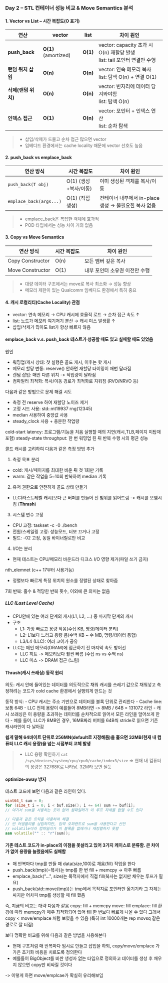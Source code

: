 ### Day 2 – STL 컨테이너 성능 비교 & Move Semantics 분석

#### 1. Vector vs List – 시간 복잡도(O 표기)
| 연산 | vector | list | 차이 원인 |
|------|--------|------|----------|
| **push_back** | **O(1)** (amortized) | **O(1)** | vector: capacity 초과 시 O(n) 재할당 발생<br>list: tail 포인터 연결만 수행 |
| **랜덤 위치 삽입** | **O(n)** | **O(n)** | vector: 연속 메모리 복사<br>list: 탐색 O(n) + 연결 O(1) |
| **삭제(랜덤 위치)** | **O(n)** | **O(n)** | vector: 빈자리에 데이터 당겨와야함<br>list: 탐색 O(n) |
| **인덱스 접근** | **O(1)** | **O(n)** | vector: 포인터 + 인덱스 연산<br>list: 순차 탐색 |

> - 삽입/삭제가 드물고 순차 접근 많으면 vector
> - 임베디드 환경에서는 cache locality 때문에 vector 선호도 높음

#### 2. push_back vs emplace_back
| 연산 방식 | 시간 복잡도 | 차이 원인 |
|-----------|------------|-----------|
| `push_back(T obj)` | O(1) (생성+복사/이동) | 이미 생성된 객체를 복사/이동 |
| `emplace_back(args...)` | O(1) (직접 생성) | 컨테이너 내부에서 in-place 생성 → 불필요한 복사 없음 |

> - emplace_back은 복잡한 객체에 효과적
> - POD 타입에서는 성능 차이 거의 없음

#### 3. Copy vs Move Semantics
| 연산 방식 | 시간 복잡도 | 차이 원인 |
|-----------|------------|-----------|
| Copy Constructor | O(n) | 모든 멤버 깊은 복사 |
| Move Constructor | O(1) | 내부 포인터 소유권 이전만 수행 |

> - 대량 데이터 구조에서는 move로 복사 최소화 → 성능 향상
> - 메모리 제한이 있는 Qualcomm 임베디드 환경에서 특히 중요

#### 4. 캐시 로컬리티(Cache Locality) 관점
- vector: 연속 메모리 → CPU 캐시에 효율적 로드 → 순차 접근 속도 ↑
- list: 노드가 메모리 여기저기 분산 → 캐시 미스 발생률 ↑
- 삽입/삭제가 많아도 list가 항상 빠르지 않음


#### emplace_back v.s. push_back 테스트가 성공할 때도 있고 실패할 때도 있었음
원인
- 워밍업/캐시 상태: 첫 실행은 콜드 캐시, 이후는 핫 캐시
- 메모리 할당 변동: reserve() 안하면 재할당 타이밍이 매번 달라짐
- 랜덤 삽입: 매번 다른 위치 -> 작업량이 달라짐
- 컴파일러 최적화: 복사/이동 경로가 최적화로 지워짐 (RVO/NRVO 등)

다음과 같은 방법으로 문제 해결 시도
- 측정 전 reserve 하여 재할당 노이즈 제거
- 고정 시드 사용: std::mt19937 rng(12345)
- median 사용하여 중앙값 사용
- steady_clock 사용 + 충분한 작업량

cold-start latency: 프로그램/기능을 처음 실행할 때의 지연(캐시,TLB,페이지 미탑재 포함)
steady-state throughput: 한 번 워밍업 된 뒤 반복 수행 시의 평균 성능

콜드 캐시를 고려하여 다음과 같은 측정 방법 추가
1. 측정 목표 분리
- cold: 캐시/페이지를 최대한 비운 뒤 첫 1회만 기록
- warm: 같은 작업을 5~10회 반복하여 median 기록
2. 유저 권한으로 안전하게 콜드 상태 만들기
- LLC(라스트레벨 캐시)보다 큰 버퍼를 만들어 전 범위를 읽어드림 -> 캐시를 오염시킴 (**Thrash**)
3. 시스템 변수 고정
- CPU 고정: taskset -c -0 ./bench
- 전원/스케일링 고정: 성능모드, 터보 끄거나 고정
- 빌드: -02 고정, 동일 바이너릴로만 비교
4. I/O는 분리
- 현재 테스트는 CPU/메모리 바운드라 디크스 I/O 영향 제거(파일 쓰기 금지)

nth_elemnet (c++ 17부터 사용가능)
- 정렬보다 빠르게 특정 위치의 원소를 정렬된 상태로 찾아줌

7회 반복: 홀수 & 적당한 반복 횟수, 이외에 큰 의미는 없음

##### LLC (Last Level Cache)
- CPU안에 있는 여러 단계의 캐시(L1, L2, ...) 중 마지막 단계의 캐시
- 구조
    - L1: 가장 빠르고 용량 작음(수십 KB, 명령/데이터 분리)
    - L2: L1보다 느리고 용량 큼(수백 KB ~ 수 MB, 명령/데이터 통합)
    - L3/L4 (LLC): 여러 코어가 공유
- LLC는 메인 메모리(DRAM)에 접근하기 전 마지막 속도 방어선
    - LLC 히트 -> 메모리보다 훨씬 빠름 (수십 ns vs 수백 ns)
    - LLC 미스 -> DRAM 접근 (느림)

#### Thrash(캐시 쓰래싱) 동작 원리
의도: 캐시 안에 들어있는 데이터를 의도적으로 채워 캐시를 쓰레기 값으로 채워넣고 측정하려는 코드가 cold cache 환경에서 실행되게 만드는 것

동작 방식:
    - CPU 캐시는 주소 기반으로 데이터를 블록 단위로 관리한다
        - Cache line: 보통 64B
        - LLC 전체 용량이 예를들어 8MB라면 -> 8MB / 64B = 131072 라인
    - 캐시 쓰래싱은 이 용량을 초과하는 데이터를 순차적으로 읽어서 모든 라인을 덮어쓰게 한다
    - 예를 들어, LLC가 8MB인 경우, 16MB짜리 버퍼를 64B씩 stride로 읽으면 기존 캐시라인이 다 날아감

**쉽게 말해 64바이트 단위로 256MN(default로 지정해둠)을 훑으면 32MB(현재 내 컴퓨터 LLC 캐시 용량)을 넘는 시점부터 교체 발생**

> - LLC 용량 확인하기
    `cat /sys/devices/system/cpu/cpu0/cache/index3/size`
    => 현재 내 컴퓨터의 용량은 32768K로 나타남. 32M라 보면 될듯

#### optimize-away 방지
테스트 코드에 보면 다음과 같은 라인이 있다.
```cpp
uint64_t sum = 0;
for (size_t i = 0; i < buf.size(); i += 64) sum += buf[i];
// 여기서 sum을 사용하는 곳이 없어 컴파일러가 이 루프 자체를 없앨 수도 있다

// 다음과 같은 트릭을 이용하여 해결
// 빈 어셈블리를 삽입하지만, 입력 오퍼랜드로 sum을 사용한다고 선언
// volatile이라 컴파일러가 이 블록을 없애거나 재정렬하지 못함
asm volatile("" :: "r"(sum));
```

#### 기존 테스트 코드가 in-place의 이점을 못살리고 있어 3가지 케이스로 분류함. 큰 차이가 없어 용량을 늘렸음에도 실패함
- 매 반복마다 tmp를 만들 때 data(size,100)로 채움(fill) 작업을 한다
- push_back(tmp)(=복사)는 tmp를 한 번 fill + memcpy -> 아주 빠름
- emplace_back("...", size)는 목적지에서 직접 fill(복사는 없지만 채우는 루프가 필요)
- push_back(std::move(tmp))는 tmp에서 목적지로 포인터만 옮기기라 그 자체는 싸지만 어차피 tmp를 생성할 때 fill 했음

즉, 지금의 비교는 대략 다음과 같음
    copy: fill + memcpy
    move: fill
    emplace: fill
환경에 따라 memcpy가 매우 최적화되어 있어 fill 한 번보다 빠르게 나올 수 있다
그래서 copy < move/emplace 처럼 보였을 수 있음 (특히 int 10000개는 rep movsq 같은 경로로 잘 터짐)

보다 명확한 비교를 위해 다음과 같은 방법을 사용해본다
- 현재 구조처럼 매 반복마다 임시로 만들고 삽입을 하되, copy/move/emplace 가 가은 초기화 비용을 치르도록 정의한다
- 예를들어 BigObject를 비싼 생성자 없는 타입으로 정의하고 데이터를 생성 후 채우지 않으면 copy만 비싸질 것이다

-> 이렇게 하면 move/emplcae가 확실히 유리해보임